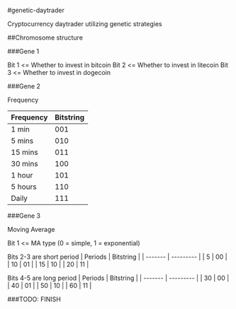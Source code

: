 #genetic-daytrader

Cryptocurrency daytrader utilizing genetic strategies

##Chromosome structure

###Gene 1

Bit 1 <= Whether to invest in bitcoin
Bit 2 <= Whether to invest in litecoin
Bit 3 <= Whether to invest in dogecoin

###Gene 2

Frequency

| Frequency | Bitstring |
| --------- | --------- |
| 1 min     | 001       |
| 5 mins    | 010       |
| 15 mins   | 011       |
| 30 mins   | 100       |
| 1 hour    | 101       |
| 5 hours   | 110       |
| Daily     | 111       |

###Gene 3

Moving Average

Bit 1 <= MA type (0 = simple, 1 = exponential)

Bits 2-3 are short period
| Periods | Bitstring |
| ------- | --------- |
| 5       | 00        |
| 10      | 01        |
| 15      | 10        |
| 20      | 11        |

Bits 4-5 are long period
| Periods | Bitstring |
| ------- | --------- |
| 30      | 00        |
| 40      | 01        |
| 50      | 10        |
| 60      | 11        |

###TODO: FINISH
